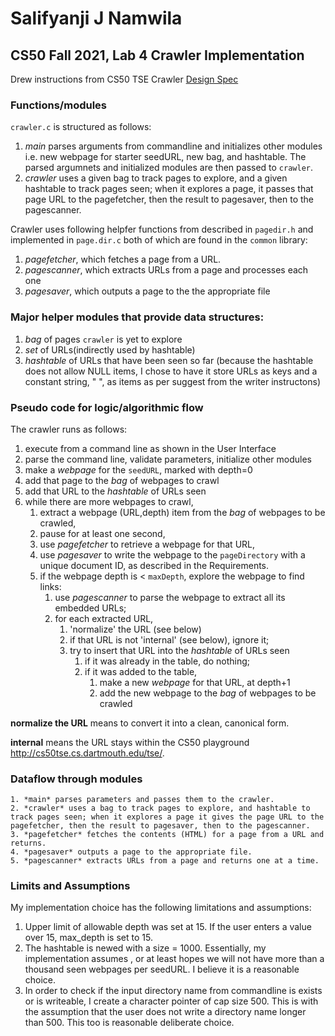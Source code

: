 # Salifyanji J Namwila
## CS50 Fall 2021, Lab 4 Crawler Implementation
Drew instructions from CS50 TSE Crawler [Design Spec](https://www.cs.dartmouth.edu/~cs50/Labs/Lab4/DESIGN.html)

### Functions/modules

`crawler.c` is structured as follows:

  1. *main* parses arguments from commandline and initializes other modules i.e. new webpage for starter seedURL, new bag, and hashtable. The parsed argumnets and initialized modules are then passed to `crawler`.
  2. *crawler* uses a given bag to track pages to explore, and a given hashtable to track pages seen; when it explores a page, it passes that page URL to the pagefetcher, then the result to pagesaver, then to the pagescanner.

Crawler uses following helpfer functions from described in `pagedir.h` and implemented in `page.dir.c` both of which are found in the `common` library:
  1. *pagefetcher*, which fetches a page from a URL.
  2. *pagescanner*, which extracts URLs from a page and processes each one
  3. *pagesaver*, which outputs a page to the the appropriate file

### Major helper modules that provide data structures:

 1. *bag* of pages `crawler` is yet to explore
 2. *set* of URLs(indirectly used by hashtable)
 3. *hashtable* of URLs that have been seen so far (because the hashtable does not allow NULL items, I chose to have it store URLs as keys and a constant string, " ", as items as per suggest from the writer instructons)

### Pseudo code for logic/algorithmic flow

The crawler runs as follows:

1. execute from a command line as shown in the User Interface
2. parse the command line, validate parameters, initialize other modules
3. make a *webpage* for the `seedURL`, marked with depth=0
4. add that page to the *bag* of webpages to crawl
5. add that URL to the *hashtable* of URLs seen
6. while there are more webpages to crawl,
	1. extract a webpage (URL,depth) item from the *bag* of webpages to be crawled,
	2. pause for at least one second,
	3. use *pagefetcher* to retrieve a webpage for that URL,
	4. use *pagesaver* to write the webpage to the `pageDirectory` with a unique document ID, as described in the Requirements.
	5. if the webpage depth is < `maxDepth`, explore the webpage to find links:
		1. use *pagescanner* to parse the webpage to extract all its embedded URLs;
		2. for each extracted URL,
			1. 'normalize' the URL (see below)
			2. if that URL is not 'internal' (see below), ignore it;
			3. try to insert that URL into the *hashtable* of URLs seen
				1. if it was already in the table, do nothing;
				2. if it was added to the table,
					1. make a new *webpage* for that URL, at depth+1
					2. add the new webpage to the *bag* of webpages to be crawled

**normalize the URL** means to convert it into a clean, canonical form.

**internal** means the URL stays within the CS50 playground http://cs50tse.cs.dartmouth.edu/tse/.

### Dataflow through modules

    1. *main* parses parameters and passes them to the crawler.
    2. *crawler* uses a bag to track pages to explore, and hashtable to track pages seen; when it explores a page it gives the page URL to the pagefetcher, then the result to pagesaver, then to the pagescanner.
    3. *pagefetcher* fetches the contents (HTML) for a page from a URL and returns.
    4. *pagesaver* outputs a page to the appropriate file.
    5. *pagescanner* extracts URLs from a page and returns one at a time.


### Limits and Assumptions

My implementation choice has the following limitations and assumptions:

1. Upper limit of allowable depth was set at 15. If the user enters a value over 15, max_depth is set to 15.
2. The hashtable is newed with a size = 1000. Essentially, my implementation assumes , or at least hopes we will not have more than a thousand seen webpages per seedURL. I believe it is a reasonable choice.
3. In order to check if the input directory name from commandline is exists or is writeable, I create a character pointer of cap size 500. This is with the assumption that the user does not write a directory name longer than 500. This too is reasonable deliberate choice.


